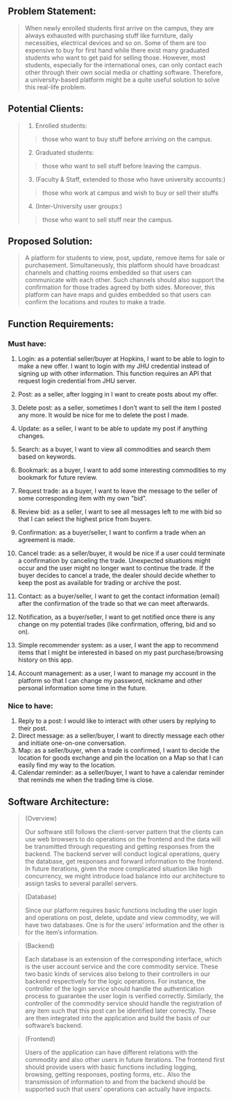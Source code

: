 ## Problem Statement:
> When newly enrolled students first arrive on the campus, they are always exhausted with purchasing stuff like furniture, daily necessities, electrical devices and so on. Some of them are too expensive to buy for first hand while there exist many graduated students who want to get paid for selling those. However, most students, especially for the international ones, can only contact each other through their own social media or chatting software. Therefore, a university-based platform might be a quite useful solution to solve this real-life problem.

## Potential Clients:
> 
> 1. Enrolled students:
>> those who want to buy stuff before arriving on the campus.
> 2. Graduated students:
>> those who want to sell stuff before leaving the campus.
> 3. (Faculty & Staff, extended to those who have university accounts:)
>> those who work at campus and wish to buy or sell their stuffs
> 4. (Inter-University user groups:)
>> those who want to sell stuff near the campus.

## Proposed Solution:
> A platform for students to view, post, update, remove items for sale or purchasement. Simultaneously, this platform should have broadcast channels and chatting rooms embedded so that users can communicate with each other. Such channels should also support the confirmation for those trades agreed by both sides. Moreover, this platform can have maps and guides embedded so that users can confirm the locations and routes to make a trade.

## Function Requirements:
### Must have:
1. Login: as a potential seller/buyer at Hopkins, I want to be able to login to make a new offer. I want to login with my JHU credential instead of signing up with other information. This function requires an API that request login credential from JHU server.
2. Post: as a seller, after logging in I want to create posts about my offer.
3. Delete post: as a seller, sometimes I don’t want to sell the item I posted any more. It would be nice for me to delete the post I made.
4. Update: as a seller, I want to be able to update my post if anything changes.

5. Search: as a buyer, I want to view all commodities and search them based on keywords.
6. Bookmark: as a buyer, I want to add some interesting commodities to my bookmark for future review.
7. Request trade: as a buyer, I want to leave the message to the seller of some corresponding item with my own "bid".
8. Review bid: as a seller, I want to see all messages left to me with bid so that I can select the highest price from buyers.
9. Confirmation: as a buyer/seller, I want to confirm a trade when an agreement is made.
10. Cancel trade: as a seller/buyer, it would be nice if a user could terminate a confirmation by canceling the trade. Unexpected situations might occur and the user might no longer want to continue the trade. If the buyer decides to cancel a trade, the dealer should decide whether to keep the post as available for trading or archive the post.
11. Contact: as a buyer/seller, I want to get the contact information (email) after the confirmation of the trade so that we can meet afterwards.
12. Notification, as a buyer/seller, I want to get notified once there is any change on my potential trades (like confirmation, offering, bid and so on).

13. Simple recommender system: as a user, I want the app to recommend items that I might be interested in based on my past purchase/browsing history on this app.
14. Account management: as a user, I want to manage my account in the platform so that I can change my password, nickname and other personal information some time in the future.


### Nice to have:
1. Reply to a post: I would like to interact with other users by replying to their post.
2. Direct message: as a seller/buyer, I want to directly message each other and initiate one-on-one conversation.
3. Map: as a seller/buyer, when a trade is confirmed, I want to decide the location for goods exchange and pin the location on a Map so that I can easily find my way to the location.
4. Calendar reminder: as a seller/buyer, I want to have a calendar reminder that reminds me when the trading time is close.

## Software Architecture:
> (Overview) 
>
> Our software still follows the client-server pattern that the clients can use web browsers to do operations on the frontend and the data will be transmitted through requesting and getting responses from the backend. The backend server will conduct logical operations, query the database, get responses and forward information to the frontend. In future iterations, given the more complicated situation like high concurrency, we might introduce load balance into our architecture to assign tasks to several parallel servers.

> (Database) 
> 
> Since our platform requires basic functions including the user login and operations on post, delete, update and view commodity, we will have two databases. One is for the users’ information and the other is for the item’s information.

> (Backend) 
> 
> Each database is an extension of the corresponding interface, which is the user account service and the core commodity service. These two basic kinds of services also belong to their controllers in our backend respectively for the logic operations. For instance, the controller of the login service should handle the authentication process to guarantee the user login is verified correctly. Similarly, the controller of the commodity service should handle the registration of any item such that this post can be identified later correctly. These are then integrated into the application and build the basis of our software’s backend.

> (Frontend) 
> 
> Users of the application can have different relations with the commodity and also other users in future iterations. The frontend first should provide users with basic functions including logging, browsing, getting responses, posting forms, etc.. Also the transmission of information to and from the backend should be supported such that users’ operations can actually have impacts.


